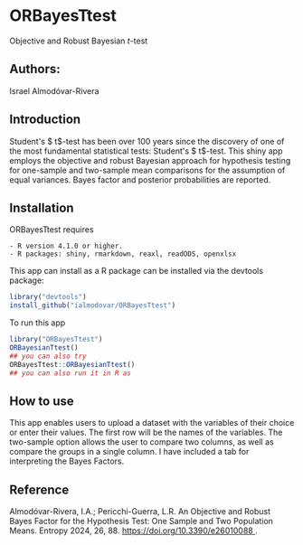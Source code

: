 # ORBayesTtest
Objective and Robust Bayesian $t$-test

## Authors:
Israel Almodóvar-Rivera

## Introduction

Student's $ t$-test has been over 100 years since the discovery of one of the most fundamental statistical tests: Student's $ t$-test. This shiny app employs the objective and robust Bayesian approach for hypothesis testing for one-sample and two-sample mean comparisons for the assumption of equal variances. Bayes factor and posterior probabilities are reported.

## Installation

ORBayesTtest requires

```
- R version 4.1.0 or higher.
- R packages: shiny, rmarkdown, reaxl, readODS, openxlsx
```

This app can install as a R package can be installed via the devtools package:

```R
library("devtools")
install_github("ialmodovar/ORBayesTtest")
```

To run this app

```R
library("ORBayesTtest")
ORBayesianTtest()
## you can also try
ORBayesTtest::ORBayesianTtest()
## you can also run it in R as 
```

## How to use

This app enables users to upload a dataset with the variables of their choice or enter their values. The first row will be the names of the variables. The two-sample option allows the user to compare two columns, as well as compare the groups in a single column. I have included a tab for interpreting the Bayes Factors.


## Reference

Almodóvar-Rivera, I.A.; Pericchi-Guerra, L.R. An Objective and Robust Bayes Factor for the Hypothesis Test: One Sample and Two Population Means. Entropy 2024, 26, 88. [https://doi.org/10.3390/e26010088 ](https://www.mdpi.com/1099-4300/26/1/88).
